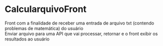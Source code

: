 # CalcularquivoFront

Front com a finalidade de receber uma entrada de arquivo txt (contendo problemas de matemática) do usuário
<br>
Enviar arquivo para uma API que vai processar, retornar e o front exibir os resultados ao usuário
